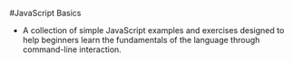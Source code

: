 #JavaScript Basics

* A collection of simple JavaScript examples and exercises designed to help beginners learn the fundamentals of the language through command-line interaction.
